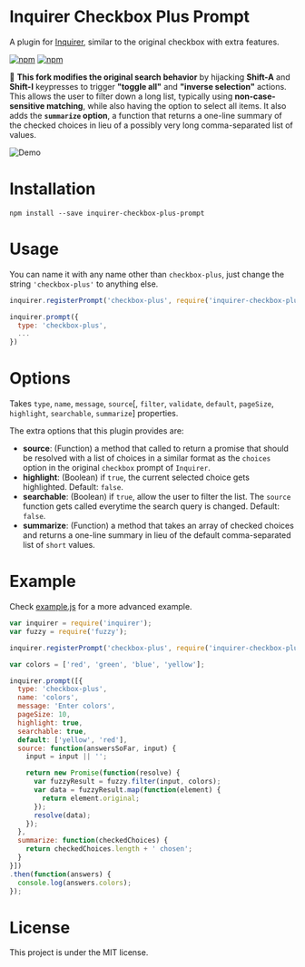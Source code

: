 # Inquirer Checkbox Plus Prompt

A plugin for [Inquirer](https://github.com/SBoudrias/Inquirer.js), similar to the original checkbox with extra features.

[![npm](https://img.shields.io/npm/v/inquirer-checkbox-plus-prompt.svg)](https://www.npmjs.com/package/inquirer-checkbox-plus-prompt)
[![npm](https://img.shields.io/npm/l/inquirer-checkbox-plus-prompt.svg)](https://github.com/faressoft/inquirer-checkbox-plus-prompt/blob/master/LICENSE)

:ledger: **This fork modifies the original search behavior** by hijacking **Shift-A** and **Shift-I** keypresses to trigger **"toggle all"** and **"inverse selection"** actions. This allows the user to filter down a long list, typically using **non-case-sensitive matching**, while also having the option to select all items. It also adds the **`summarize` option**, a function that returns a one-line summary of the checked choices in lieu of a possibly very long comma-separated list of values.

![Demo](/demo.gif?raw=true)

# Installation

```
npm install --save inquirer-checkbox-plus-prompt
```

# Usage

You can name it with any name other than `checkbox-plus`, just change the string `'checkbox-plus'` to anything else.

```js
inquirer.registerPrompt('checkbox-plus', require('inquirer-checkbox-plus-prompt'));

inquirer.prompt({
  type: 'checkbox-plus',
  ...
})
```

# Options

Takes `type`, `name`, `message`, `source`[, `filter`, `validate`, `default`, `pageSize`, `highlight`, `searchable`, `summarize`] properties.

The extra options that this plugin provides are:

* **source**: (Function) a method that called to return a promise that should be resolved with a list of choices in a similar format as the `choices` option in the original `checkbox` prompt of `Inquirer`.
* **highlight**: (Boolean) if `true`, the current selected choice gets highlighted. Default: `false`.
* **searchable**: (Boolean) if `true`, allow the user to filter the list. The `source` function gets called everytime the search query is changed. Default: `false`.
* **summarize**: (Function) a method that takes an array of checked choices and returns a one-line summary in lieu of the default comma-separated list of `short` values.

# Example

Check [example.js](/example.js?raw=true) for a more advanced example.

```js
var inquirer = require('inquirer');
var fuzzy = require('fuzzy');

inquirer.registerPrompt('checkbox-plus', require('inquirer-checkbox-plus-prompt'));

var colors = ['red', 'green', 'blue', 'yellow'];

inquirer.prompt([{
  type: 'checkbox-plus',
  name: 'colors',
  message: 'Enter colors',
  pageSize: 10,
  highlight: true,
  searchable: true,
  default: ['yellow', 'red'],
  source: function(answersSoFar, input) {
    input = input || '';

    return new Promise(function(resolve) {
      var fuzzyResult = fuzzy.filter(input, colors);
      var data = fuzzyResult.map(function(element) {
        return element.original;
      });
      resolve(data);
    });
  },
  summarize: function(checkedChoices) {
    return checkedChoices.length + ' chosen';
  }
}])
.then(function(answers) {
  console.log(answers.colors);
});
```

# License

This project is under the MIT license.
